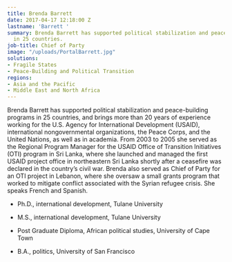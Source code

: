 ```yaml
---
title: Brenda Barrett
date: 2017-04-17 12:18:00 Z
lastname: 'Barrett '
summary: Brenda Barrett has supported political stabilization and peace-building programs
  in 25 countries.
job-title: Chief of Party
image: "/uploads/PortalBarrett.jpg"
solutions:
- Fragile States
- Peace-Building and Political Transition
regions:
- Asia and the Pacific
- Middle East and North Africa
---
```


Brenda Barrett has supported political stabilization and peace-building programs in 25 countries, and brings more than 20 years of experience working for the U.S. Agency for International Development (USAID), international nongovernmental organizations, the Peace Corps, and the United Nations, as well as in academia. From 2003 to 2005 she served as the Regional Program Manager for the USAID Office of Transition Initiatives (OTI) program in Sri Lanka, where she launched and managed the first USAID project office in northeastern Sri Lanka shortly after a ceasefire was declared in the country’s civil war. Brenda also served as Chief of Party for an OTI project in Lebanon, where she oversaw a small grants program that worked to mitigate conflict associated with the Syrian refugee crisis. She speaks French and Spanish.

* Ph.D., international development, Tulane University

* M.S., international development, Tulane University

* Post Graduate Diploma, African political studies, University of Cape Town

* B.A., politics, University of San Francisco